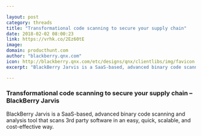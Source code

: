```yaml
---

layout: post
category: threads
title: "Transformational code scanning to secure your supply chain"
date: 2018-02-02 08:00:23
link: https://vrhk.co/2Ez60tE
image: 
domain: producthunt.com
author: "blackberry.qnx.com"
icon: http://blackberry.qnx.com/etc/designs/qnx/clientlibs/img/favicon.ico
excerpt: "BlackBerry Jarvis is a SaaS-based, advanced binary code scanning and analysis tool that scans 3rd party software in an easy, quick, scalable, and cost-effective way."

---
```


### Transformational code scanning to secure your supply chain – BlackBerry Jarvis

BlackBerry Jarvis is a SaaS-based, advanced binary code scanning and analysis tool that scans 3rd party software in an easy, quick, scalable, and cost-effective way.